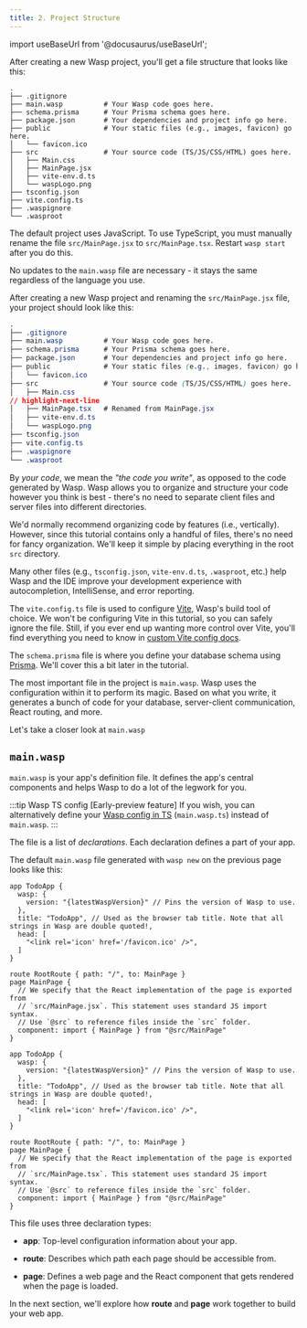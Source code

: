 ```yaml
---
title: 2. Project Structure
---
```


import useBaseUrl from '@docusaurus/useBaseUrl';

<Tabs groupId="js-ts">
<TabItem value="js" label="JavaScript">

After creating a new Wasp project, you'll get a file structure that looks like this:

```
.
├── .gitignore
├── main.wasp          # Your Wasp code goes here.
├── schema.prisma      # Your Prisma schema goes here.
├── package.json       # Your dependencies and project info go here.
├── public             # Your static files (e.g., images, favicon) go here.
│   └── favicon.ico
├── src                # Your source code (TS/JS/CSS/HTML) goes here.
│   ├── Main.css
│   ├── MainPage.jsx
│   ├── vite-env.d.ts
│   └── waspLogo.png
├── tsconfig.json
├── vite.config.ts
├── .waspignore
└── .wasproot

```

</TabItem>
<TabItem value="ts" label="TypeScript">

The default project uses JavaScript. To use TypeScript, you must manually rename the file
`src/MainPage.jsx` to `src/MainPage.tsx`. Restart `wasp start` after you do this.

No updates to the `main.wasp` file are necessary - it stays the same regardless of the language you use.

After creating a new Wasp project and renaming the `src/MainPage.jsx` file, your project should look like this:

```css
.
├── .gitignore
├── main.wasp          # Your Wasp code goes here.
├── schema.prisma      # Your Prisma schema goes here.
├── package.json       # Your dependencies and project info go here.
├── public             # Your static files (e.g., images, favicon) go here.
│   └── favicon.ico
├── src                # Your source code (TS/JS/CSS/HTML) goes here.
│   ├── Main.css
// highlight-next-line
│   ├── MainPage.tsx   # Renamed from MainPage.jsx
│   ├── vite-env.d.ts
│   └── waspLogo.png
├── tsconfig.json
├── vite.config.ts
├── .waspignore
└── .wasproot

```

</TabItem>
</Tabs>

By _your code_, we mean the _"the code you write"_, as opposed to the code generated by Wasp. Wasp allows you to organize and structure your code however you think is best - there's no need to separate client files and server files into different directories.

We'd normally recommend organizing code by features (i.e., vertically).
However, since this tutorial contains only a handful of files, there's no need for fancy organization.
We'll keep it simple by placing everything in the root `src` directory.

Many other files (e.g., `tsconfig.json`, `vite-env.d.ts`, `.wasproot`, etc.) help Wasp and the IDE improve your development experience with autocompletion, IntelliSense, and error reporting.

The `vite.config.ts` file is used to configure [Vite](https://vitejs.dev/guide/), Wasp's build tool of choice.
We won't be configuring Vite in this tutorial, so you can safely ignore the file. Still, if you ever end up wanting more control over Vite, you'll find everything you need to know in [custom Vite config docs](../project/custom-vite-config.md).

The `schema.prisma` file is where you define your database schema using [Prisma](https://www.prisma.io/). We'll cover this a bit later in the tutorial.

The most important file in the project is `main.wasp`. Wasp uses the configuration within it to perform its magic. Based on what you write, it generates a bunch of code for your database, server-client communication, React routing, and more.

Let's take a closer look at `main.wasp`

## `main.wasp`

`main.wasp` is your app's definition file.
It defines the app's central components and helps Wasp to do a lot of the legwork for you.

:::tip Wasp TS config [Early-preview feature]
If you wish, you can alternatively define your [Wasp config in TS](../general/wasp-ts-config.md) (`main.wasp.ts`) instead of `main.wasp`.
:::

The file is a list of _declarations_. Each declaration defines a part of your app.

The default `main.wasp` file generated with `wasp new` on the previous page looks like this:

<Tabs groupId="js-ts">
<TabItem value="js" label="JavaScript">

```wasp title="main.wasp"
app TodoApp {
  wasp: {
    version: "{latestWaspVersion}" // Pins the version of Wasp to use.
  },
  title: "TodoApp", // Used as the browser tab title. Note that all strings in Wasp are double quoted!,
  head: [
    "<link rel='icon' href='/favicon.ico' />",
  ]
}

route RootRoute { path: "/", to: MainPage }
page MainPage {
  // We specify that the React implementation of the page is exported from
  // `src/MainPage.jsx`. This statement uses standard JS import syntax.
  // Use `@src` to reference files inside the `src` folder.
  component: import { MainPage } from "@src/MainPage"
}
```

</TabItem>
<TabItem value="ts" label="TypeScript">

```wasp title="main.wasp"
app TodoApp {
  wasp: {
    version: "{latestWaspVersion}" // Pins the version of Wasp to use.
  },
  title: "TodoApp", // Used as the browser tab title. Note that all strings in Wasp are double quoted!,
  head: [
    "<link rel='icon' href='/favicon.ico' />",
  ]
}

route RootRoute { path: "/", to: MainPage }
page MainPage {
  // We specify that the React implementation of the page is exported from
  // `src/MainPage.tsx`. This statement uses standard JS import syntax.
  // Use `@src` to reference files inside the `src` folder.
  component: import { MainPage } from "@src/MainPage"
}
```

</TabItem>
</Tabs>

This file uses three declaration types:

- **app**: Top-level configuration information about your app.

- **route**: Describes which path each page should be accessible from.

- **page**: Defines a web page and the React component that gets rendered when the page is loaded.

In the next section, we'll explore how **route** and **page** work together to build your web app.
